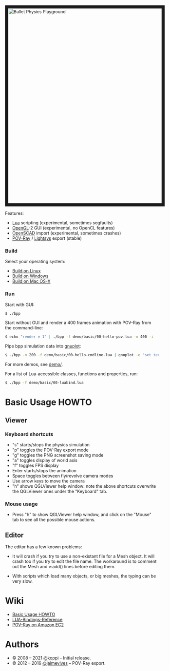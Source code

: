 <a
href="https://www.youtube.com/watch?v=RwMhyvVPsQI&list=PL-OhsevLGGI2bFpOqzqnWsGILh9a5YkDr" target="_blank"><img src="http://img.youtube.com/vi/RwMhyvVPsQI/maxresdefault.jpg" alt="Bullet Physics Playground" width="640" border="10" /></a>

Features:

* [Lua](https://www.lua.org/) scripting   (experimental, sometimes segfaults)
* [OpenGL](https://www.opengl.org/)-2 GUI      (experimental, no OpenCL features)
* [OpenSCAD](http://www.openscad.org/) import (experimental, sometimes crashes)
* [POV-Ray](http://www.povray.org/) / [Lightsys](http://www.ignorancia.org/en/index.php?page=Lightsys) export (stable)

### Build

Select your operating system:

 * [Build on Linux](https://github.com/bullet-physics-playground/bpp/wiki/Build-on-Linux)
 * [Build on Windows](https://github.com/bullet-physics-playground/bpp/wiki/Build-on-Windows)
 * [Build on Mac OS-X](https://github.com/bullet-physics-playground/bpp/wiki/Build-on-Mac-OS-X)

### Run

Start with GUI:
```bash
$ ./bpp
```

Start without GUI and render a 400 frames animation with POV-Ray from the command-line:
```bash
$ echo "render = 1" | ./bpp -f demo/basic/00-hello-pov.lua -n 400 -i
```

Pipe bpp simulation data into [gnuplot](https://en.wikipedia.org/wiki/Gnuplot):
```bash
$ ./bpp -n 200 -f demo/basic/00-hello-cmdline.lua | gnuplot -e "set terminal dumb; plot for[col=3:3] '/dev/stdin' using 1:col title columnheader(col) with lines"
```

For more demos, see [demo/](https://github.com/bullet-physics-playground/bpp/tree/master/demo).

For a list of Lua-accessible classes, functions and properties, run:
```bash
$ ./bpp -f demo/basic/00-luabind.lua
```

# Basic Usage HOWTO

## Viewer

### Keyboard shortcuts

* "s" starts/stops the physics simulation
* "p" toggles the POV-Ray export mode
* "g" toggles the PNG screenshot saving mode
* "a" toggles display of world axis
* "f" toggles FPS display 
* Enter starts/stops the animation
* Space toggles between fly/revolve camera modes
* Use arrow keys to move the camera 
* "h" shows QGLViewer help window: note the above shortcuts overwrite the QGLViewer ones under the "Keyboard" tab.

### Mouse usage

* Press "h" to show QGLViewer help window, and click on the "Mouse" tab to see all the possible mouse actions.

## Editor

The editor has a few known problems:
 
* It will crash if you try to use a non-existant file for a Mesh object. It will crash too if you try to edit the file name. The workaround is to comment out the Mesh and v:add() lines before editing them.

* With scripts which load many objects, or big meshes, the typing can be very slow.

# Wiki

* [Basic Usage HOWTO](https://github.com/bullet-physics-playground/bpp/wiki/Basic-Usage-HOWTO)
* [LUA-Bindings-Reference](https://github.com/bullet-physics-playground/bpp/wiki/LUA-Bindings-Reference)
* [POV-Ray on Amazon EC2](https://github.com/bullet-physics-playground/bpp/wiki/POV%E2%80%93Ray-on-Amazon-EC2)

# Authors

* © 2008 – 2021 [@koppi](https://github.com/koppi) – Initial release.
* © 2012 – 2016 [@jaimevives](https://github.com/jaimevives) – POV-Ray export.

